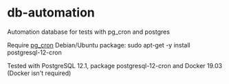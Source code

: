 # db-automation
Automation database for tests with pg_cron and postgres

Require [pg_cron](https://github.com/citusdata/pg_cron) 
Debian/Ubuntu package: sudo apt-get -y install postgresql-12-cron

Tested with PostgreSQL 12.1, package postgresql-12-cron and Docker 19.03 (Docker isn't required)
